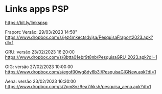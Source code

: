 # Links apps PSP
https://bit.ly/linkspsp

Fraport: Versão: 29/03/2023 14:50"
https://www.dropbox.com/s/jez4mkectsdvjsa/PesquisaFraport2023.apk?dl=1
 
GRU: versão 23/02/2023  16:20:00
https://www.dropbox.com/s/8btta01ebr9t8nb/PesquisaGRU_2023.apk?dl=1
 
GIG: versão 27/02/2023  10:00:00
https://www.dropbox.com/s/egof00wg8dy6b3i/PesquisaGIGNew.apk?dl=1
 
Aena: versão 23/02/2023  16:30:00
https://www.dropbox.com/s/2qm8vz9ea7i5ksh/pesquisa_aena.apk?dl=1

















 




